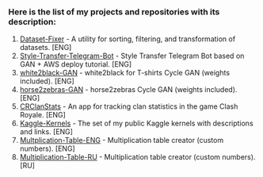 ### Here is the list of my projects and repositories with its description:
1. [Dataset-Fixer](https://github.com/t0efL/Dataset-Fixer) - A utility for sorting, filtering, and transformation of datasets. [ENG]  
2. [Style-Transfer-Telegram-Bot](https://github.com/t0efL/Style-Transfer-Telegram-Bot) - Style Transfer Telegram Bot based on GAN + AWS deploy tutorial. [ENG]  
3. [white2black-GAN](https://github.com/t0efL/white2black-GAN) - white2black for T-shirts Cycle GAN (weights included). [ENG]  
4. [horse2zebras-GAN](https://github.com/t0efL/horse2zebras-GAN) - horse2zebras Cycle GAN (weights included). [ENG]  
5. [CRClanStats](https://github.com/t0efL/CRClanStats) - An app for tracking clan statistics in the game Clash Royale. [ENG]  
6. [Kaggle-Kernels](https://github.com/t0efL/Kaggle-Kernels) - The set of my public Kaggle kernels with descriptions and links. [ENG]
7. [Multplication-Table-ENG](https://github.com/t0efL/Multplication-Table-ENG) - Multiplication table creator (custom numbers). [ENG]
8. [Multiplication-Table-RU](https://github.com/t0efL/Multiplication-Table-RU) - Multiplication table creator (custom numbers). [RU]
